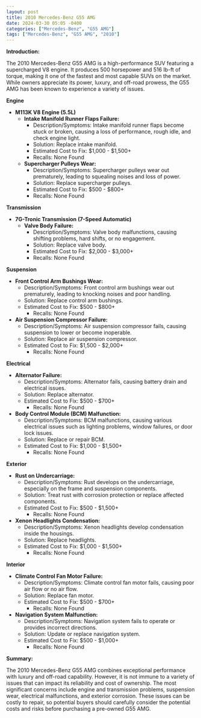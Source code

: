 ```yaml
---
layout: post
title: 2010 Mercedes-Benz G55 AMG
date: 2024-03-30 05:05 -0400
categories: ["Mercedes-Benz", "G55 AMG"]
tags: ["Mercedes-Benz", "G55 AMG", "2010"]
---
```

**Introduction:**

The 2010 Mercedes-Benz G55 AMG is a high-performance SUV featuring a supercharged V8 engine. It produces 500 horsepower and 516 lb-ft of torque, making it one of the fastest and most capable SUVs on the market. While owners appreciate its power, luxury, and off-road prowess, the G55 AMG has been known to experience a variety of issues.

**Engine**

* **M113K V8 Engine (5.5L)**
    * **Intake Manifold Runner Flaps Failure:**
        * Description/Symptoms: Intake manifold runner flaps become stuck or broken, causing a loss of performance, rough idle, and check engine light.
        * Solution: Replace intake manifold.
        * Estimated Cost to Fix: $1,000 - $1,500+
        * Recalls: None Found
    * **Supercharger Pulleys Wear:**
        * Description/Symptoms: Supercharger pulleys wear out prematurely, leading to squealing noises and loss of power.
        * Solution: Replace supercharger pulleys.
        * Estimated Cost to Fix: $500 - $800+
        * Recalls: None Found

**Transmission**

* **7G-Tronic Transmission (7-Speed Automatic)**
    * **Valve Body Failure:**
        * Description/Symptoms: Valve body malfunctions, causing shifting problems, hard shifts, or no engagement.
        * Solution: Replace valve body.
        * Estimated Cost to Fix: $2,000 - $3,000+
        * Recalls: None Found

**Suspension**

* **Front Control Arm Bushings Wear:**
    * Description/Symptoms: Front control arm bushings wear out prematurely, leading to knocking noises and poor handling.
    * Solution: Replace control arm bushings.
    * Estimated Cost to Fix: $500 - $800+
        * Recalls: None Found
* **Air Suspension Compressor Failure:**
    * Description/Symptoms: Air suspension compressor fails, causing suspension to lower or become inoperable.
    * Solution: Replace air suspension compressor.
    * Estimated Cost to Fix: $1,500 - $2,000+
        * Recalls: None Found

**Electrical**

* **Alternator Failure:**
    * Description/Symptoms: Alternator fails, causing battery drain and electrical issues.
    * Solution: Replace alternator.
    * Estimated Cost to Fix: $500 - $700+
        * Recalls: None Found
* **Body Control Module (BCM) Malfunction:**
    * Description/Symptoms: BCM malfunctions, causing various electrical issues such as lighting problems, window failures, or door lock issues.
    * Solution: Replace or repair BCM.
    * Estimated Cost to Fix: $1,000 - $1,500+
        * Recalls: None Found

**Exterior**

* **Rust on Undercarriage:**
    * Description/Symptoms: Rust develops on the undercarriage, especially on the frame and suspension components.
    * Solution: Treat rust with corrosion protection or replace affected components.
    * Estimated Cost to Fix: $500 - $1,500+
        * Recalls: None Found
* **Xenon Headlights Condensation:**
    * Description/Symptoms: Xenon headlights develop condensation inside the housings.
    * Solution: Replace headlights.
    * Estimated Cost to Fix: $1,000 - $1,500+
        * Recalls: None Found

**Interior**

* **Climate Control Fan Motor Failure:**
    * Description/Symptoms: Climate control fan motor fails, causing poor air flow or no air flow.
    * Solution: Replace fan motor.
    * Estimated Cost to Fix: $500 - $700+
        * Recalls: None Found
* **Navigation System Malfunction:**
    * Description/Symptoms: Navigation system fails to operate or provides incorrect directions.
    * Solution: Update or replace navigation system.
    * Estimated Cost to Fix: $500 - $1,000+
        * Recalls: None Found

**Summary:**

The 2010 Mercedes-Benz G55 AMG combines exceptional performance with luxury and off-road capability. However, it is not immune to a variety of issues that can impact its reliability and cost of ownership. The most significant concerns include engine and transmission problems, suspension wear, electrical malfunctions, and exterior corrosion. These issues can be costly to repair, so potential buyers should carefully consider the potential costs and risks before purchasing a pre-owned G55 AMG.
